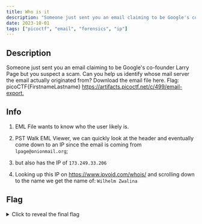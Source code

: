```yaml
---
title: Who is it
description: "Someone just sent you an email claiming to be Google's co-founder Larry Page but you suspect a scam. Can you help us identify whose mail server the email actually originated from?"
date: 2023-10-01
tags: ["picoctf", "email", "forensics", "ip"]
---
```


## Description

Someone just sent you an email claiming to be Google's co-founder Larry Page but you suspect a scam.
Can you help us identify whose mail server the email actually originated from?
Download the email file here. Flag: picoCTF{FirstnameLastname}
<https://artifacts.picoctf.net/c/499/email-export.>

## Info

1. EML File wants to know who the user likely is.

2. PST Walk EML Viewer, we can quickly look at the header and eventually come down to an IP since the email is coming from `lpage@onionmail.org`;
3. but also has the IP of `173.249.33.206`
4. Looking up this IP on <https://www.ipvoid.com/whois/> and scrolling down to the name we get the name of: `Wilhelm Zwalina`

## Flag

<details>
<summary>Click to reveal the final flag</summary>

```flag
picoCTF{WilhelmZwalina}
```
</details>
